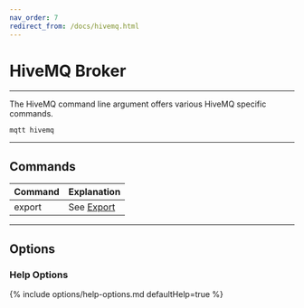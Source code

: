 ```yaml
---
nav_order: 7
redirect_from: /docs/hivemq.html
---
```


# HiveMQ Broker

***

The HiveMQ command line argument offers various HiveMQ specific commands.

```
mqtt hivemq
```

***

## Commands

| Command | Explanation                    |
|---------|--------------------------------|
| export  | See [Export](hivemq/export.md) |

***

## Options

### Help Options

{% include options/help-options.md defaultHelp=true %}

